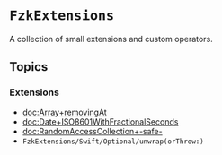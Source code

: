 # ``FzkExtensions``

A collection of small extensions and custom operators.


## Topics

### Extensions

- <doc:Array+removingAt>
- <doc:Date+ISO8601WithFractionalSeconds>
- <doc:RandomAccessCollection+-safe->
- ``FzkExtensions/Swift/Optional/unwrap(orThrow:)``
